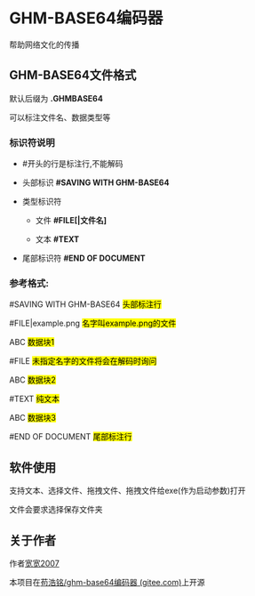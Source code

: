 # GHM-BASE64编码器

帮助网络文化的传播

## GHM-BASE64文件格式

默认后缀为 **.GHMBASE64**

可以标注文件名、数据类型等

### 标识符说明

+ #开头的行是标注行,不能解码

+ 头部标识 **#SAVING WITH GHM-BASE64**

+ 类型标识符
  
  + 文件 **#FILE[|文件名]**
  
  + 文本 **#TEXT**

+ 尾部标识符 **#END OF DOCUMENT**

### 参考格式:

#SAVING WITH GHM-BASE64 <mark>头部标注行</mark>

#FILE|example.png                  <mark>名字叫example.png的文件</mark>

ABC                                              <mark>数据块1</mark>

#FILE                                            <mark>未指定名字的文件将会在解码时询问</mark>

ABC                                              <mark>数据块2</mark>

#TEXT                                          <mark>纯文本</mark>

ABC                                              <mark>数据块3</mark>

#END OF DOCUMENT              <mark>尾部标注行</mark>

## 软件使用

支持文本、选择文件、拖拽文件、拖拽文件给exe(作为启动参数)打开

文件会要求选择保存文件夹

## 关于作者

作者[宽宽2007](kuankuan2007.gitee.io "作者主页")

本项目在[苟浩铭/ghm-base64编码器 (gitee.com)](https://gitee.com/kuankuan2007/ghm-base64-encoder)上开源
